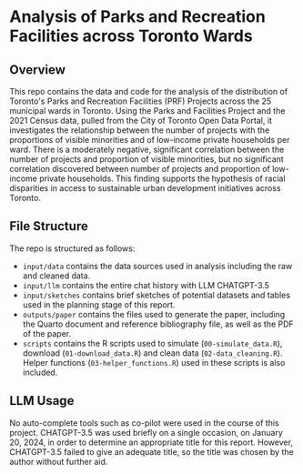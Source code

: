 # Analysis of Parks and Recreation Facilities across Toronto Wards 

## Overview

This repo contains the data and code for the analysis of the distribution of Toronto's Parks and Recreation Facilities (PRF) Projects across the 25 municipal wards in Toronto. Using the Parks and Facilities Project and the 2021 Census data, pulled from the City of Toronto Open Data Portal, it investigates the relationship between the number of projects with the proportions of visible minorities and of low-income private households per ward. There is a moderately negative, significant correlation between the number of projects and proportion of visible minorities, but no significant correlation discovered between number of projects and proportion of low-income private households. This finding supports the hypothesis of racial disparities in access to sustainable urban development initiatives across Toronto.

## File Structure

The repo is structured as follows:

-   `input/data` contains the data sources used in analysis including the raw and cleaned data. 
-   `input/llm` contains the entire chat history with LLM CHATGPT-3.5 
-   `input/sketches` contains brief sketches of potential datasets and tables used in the planning stage of this report. 
-   `outputs/paper` contains the files used to generate the paper, including the Quarto document and reference bibliography file, as well as the PDF of the paper. 
-   `scripts` contains the R scripts used to simulate (`00-simulate_data.R`), download (`01-download_data.R`) and clean data (`02-data_cleaning.R`). Helper functions (`03-helper_functions.R`) used in these scripts is also included. 

## LLM Usage  

No auto-complete tools such as co-pilot were used in the course of this project. CHATGPT-3.5 was used briefly on a single occasion, on January 20, 2024, in order to determine an appropriate title for this report. However, CHATGPT-3.5 failed to give an adequate title, so the title was chosen by the author without further aid. 
